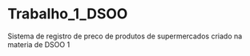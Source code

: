 # Trabalho_1_DSOO

Sistema de registro de preco de produtos de supermercados criado na materia de DSOO 1
